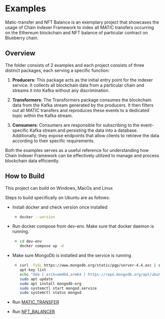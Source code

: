 # Examples

Matic-transfer and NFT Balance is an exemplary project that showcases the usage of Chain Indexer Framework to index all MATIC transfers occurring on the Ethereum blockchain and NFT balance of particular contract on Blueberry chain.

## Overview
The folder consists of 2 examples and each project consists of three distinct packages, each serving a specific function:

1. **Producers**: This package acts as the initial entry point for the indexer service. It collects all blockchain data from a particular chain and streams it into Kafka without any discrimination.

2. **Transformers**: The Transformers package consumes the blockchain data from the Kafka stream generated by the producers. It then filters out all MATIC transfers and reproduces these events to a dedicated topic within the Kafka stream.

3. **Consumers**: Consumers are responsible for subscribing to the event-specific Kafka stream and persisting the data into a database. Additionally, they expose endpoints that allow clients to retrieve the data according to their specific requirements.

Both the examples serves as a useful reference for understanding how Chain Indexer Framework can be effectively utilized to manage and process blockchain data efficiently.


## How to Build

This project can build on Windows, MacOs and Linux

Steps to build specifically on Ubuntu are as follows:

- Install docker and check version once installed
  - ```bash
    docker --version
    ```
  
- Run docker compose from dev-env. Make sure that docker daemon is running.
  - ```bash
    cd dev-env
    docker compose up -d
    ```

- Make sure MongoDb is installed and the service is running
  - ```bash
    curl -fsSL https://www.mongodb.org/static/pgp/server-4.4.asc | sudo apt-key add -
    apt-key list
    echo "deb [ arch=amd64,arm64 ] https://repo.mongodb.org/apt/ubuntu focal/mongodb-org/4.4 multiverse" | sudo tee /etc/apt/sources.list.d/mongodb-org-4.4.list
    sudo apt update
    sudo apt install mongodb-org
    sudo systemctl start mongod.service
    sudo systemctl status mongod
    ```
  
- Run [MATIC_TRANSFER](./matic_transfer/README.md)

- Run [NFT_BALANCER](./nft_balancer/README.md)
  